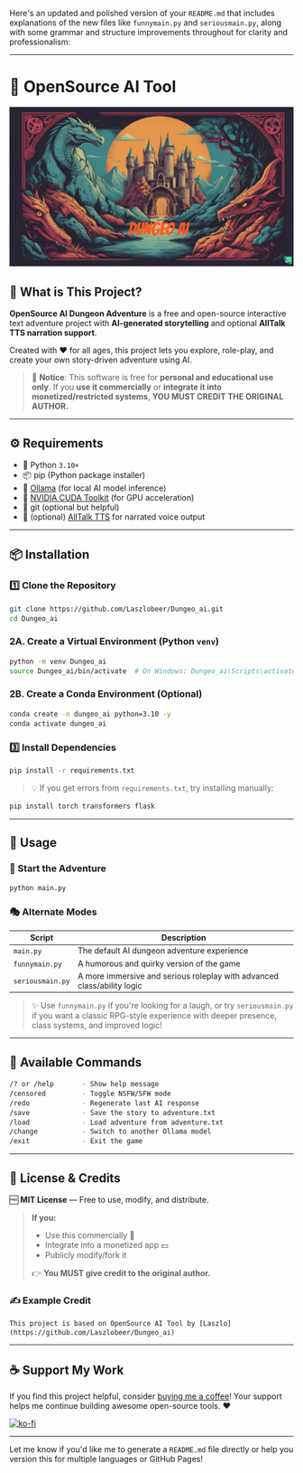 Here's an updated and polished version of your `README.md` that includes explanations of the new files like `funnymain.py` and `seriousmain.py`, along with some grammar and structure improvements throughout for clarity and professionalism:

---

# 🤖 OpenSource AI Tool

![Project Banner](https://raw.githubusercontent.com/Laszlobeer/Dungeo_ai_lan_play/main/yyqWt5B%20-%20Imgur.png)

## 🌟 What is This Project?

**OpenSource AI Dungeon Adventure** is a free and open-source interactive text adventure project with **AI-generated storytelling** and optional **AllTalk TTS narration support**.

Created with ❤️ for all ages, this project lets you explore, role-play, and create your own story-driven adventure using AI.

> 🛑 **Notice**: This software is free for **personal and educational use only**.
> If you **use it commercially** or **integrate it into monetized/restricted systems**,
> **YOU MUST CREDIT THE ORIGINAL AUTHOR.**

---

## ⚙️ Requirements

* 🐍 Python `3.10+`
* 📦 pip (Python package installer)
* 🦙 [Ollama](https://ollama.com/) (for local AI model inference)
* 🧠 [NVIDIA CUDA Toolkit](https://developer.nvidia.com/cuda-toolkit) (for GPU acceleration)
* 🧰 git (optional but helpful)
* 🎤 (optional) [AllTalk TTS](https://github.com/erew123/alltalk_tts) for narrated voice output

---

## 📦 Installation

### 1️⃣ Clone the Repository

```bash
git clone https://github.com/Laszlobeer/Dungeo_ai.git
cd Dungeo_ai
```

### 2A. Create a Virtual Environment (Python `venv`)

```bash
python -m venv Dungeo_ai
source Dungeo_ai/bin/activate  # On Windows: Dungeo_ai\Scripts\activate
```

### 2B. Create a Conda Environment (Optional)

```bash
conda create -n dungeo_ai python=3.10 -y
conda activate dungeo_ai
```

### 3️⃣ Install Dependencies

```bash
pip install -r requirements.txt
```

> 💡 If you get errors from `requirements.txt`, try installing manually:

```bash
pip install torch transformers flask
```

---

## 🚀 Usage

### 🧪 Start the Adventure

```bash
python main.py
```

### 🎭 Alternate Modes

| Script           | Description                                                             |
| ---------------- | ----------------------------------------------------------------------- |
| `main.py`        | The default AI dungeon adventure experience                             |
| `funnymain.py`   | A humorous and quirky version of the game                               |
| `seriousmain.py` | A more immersive and serious roleplay with advanced class/ability logic |

> ✨ Use `funnymain.py` if you're looking for a laugh, or try `seriousmain.py` if you want a classic RPG-style experience with deeper presence, class systems, and improved logic!

---

## 💬 Available Commands

```bash
/? or /help       - Show help message  
/censored         - Toggle NSFW/SFW mode  
/redo             - Regenerate last AI response  
/save             - Save the story to adventure.txt  
/load             - Load adventure from adventure.txt  
/change           - Switch to another Ollama model  
/exit             - Exit the game  
```

---

## 📜 License & Credits

🆓 **MIT License** — Free to use, modify, and distribute.

> **If you:**
>
> * Use this commercially 🏢
> * Integrate into a monetized app 💵
> * Publicly modify/fork it
>
> 👉 **You MUST give credit to the original author.**

### ✍️ Example Credit

```
This project is based on OpenSource AI Tool by [Laszlo](https://github.com/Laszlobeer/Dungeo_ai)
```

---

## ☕ Support My Work

If you find this project helpful, consider [buying me a coffee](https://ko-fi.com/laszlobeer)!
Your support helps me continue building awesome open-source tools. ❤️

[![ko-fi](https://ko-fi.com/img/githubbutton_sm.svg)](https://ko-fi.com/laszlobeer)

---

Let me know if you'd like me to generate a `README.md` file directly or help you version this for multiple languages or GitHub Pages!

